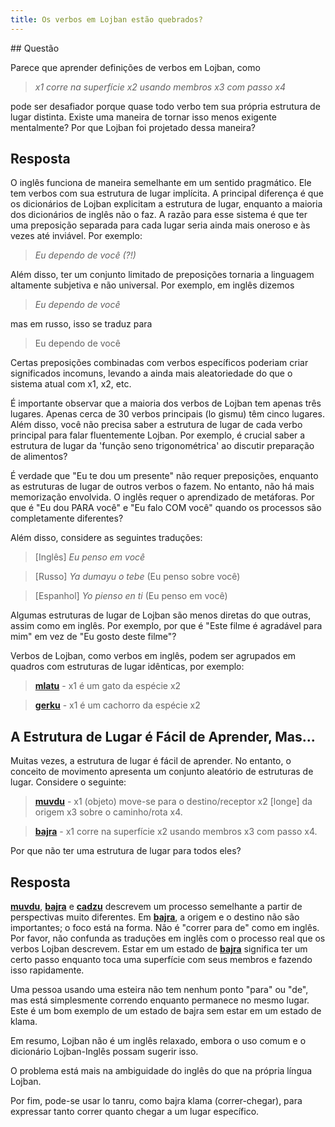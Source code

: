 ```yaml
---
title: Os verbos em Lojban estão quebrados?
---
```


<div class="lojbo"></div>
## Questão

Parece que aprender definições de verbos em Lojban, como

> *x1 corre na superfície x2 usando membros x3 com passo x4*

pode ser desafiador porque quase todo verbo tem sua própria estrutura de lugar distinta. Existe uma maneira de tornar isso menos exigente mentalmente? Por que Lojban foi projetado dessa maneira?
## Resposta

O inglês funciona de maneira semelhante em um sentido pragmático. Ele tem verbos com sua estrutura de lugar implícita. A principal diferença é que os dicionários de Lojban explicitam a estrutura de lugar, enquanto a maioria dos dicionários de inglês não o faz. A razão para esse sistema é que ter uma preposição separada para cada lugar seria ainda mais oneroso e às vezes até inviável. Por exemplo:

> *Eu dependo de você (?!)*

Além disso, ter um conjunto limitado de preposições tornaria a linguagem altamente subjetiva e não universal. Por exemplo, em inglês dizemos

> *Eu dependo de você*

mas em russo, isso se traduz para

> Eu dependo de você

Certas preposições combinadas com verbos específicos poderiam criar significados incomuns, levando a ainda mais aleatoriedade do que o sistema atual com x1, x2, etc.

É importante observar que a maioria dos verbos de Lojban tem apenas três lugares. Apenas cerca de 30 verbos principais (lo gismu) têm cinco lugares. Além disso, você não precisa saber a estrutura de lugar de cada verbo principal para falar fluentemente Lojban. Por exemplo, é crucial saber a estrutura de lugar da 'função seno trigonométrica' ao discutir preparação de alimentos?

É verdade que "Eu te dou um presente" não requer preposições, enquanto as estruturas de lugar de outros verbos o fazem. No entanto, não há mais memorização envolvida. O inglês requer o aprendizado de metáforas. Por que é "Eu dou PARA você" e "Eu falo COM você" quando os processos são completamente diferentes?

Além disso, considere as seguintes traduções:

> [Inglês] *Eu penso em você*

> [Russo] *Ya dumayu o tebe* (Eu penso sobre você)

> [Espanhol] *Yo pienso en ti* (Eu penso em você)

Algumas estruturas de lugar de Lojban são menos diretas do que outras, assim como em inglês. Por exemplo, por que é "Este filme é agradável para mim" em vez de "Eu gosto deste filme"?

Verbos de Lojban, como verbos em inglês, podem ser agrupados em quadros com estruturas de lugar idênticas, por exemplo:

> **[mlatu](https://la-lojban.github.io/sutysisku/lojban/#seskari=cnano&sisku=mlatu&bangu=en&versio=masno)** - x1 é um gato da espécie x2

> **[gerku](https://la-lojban.github.io/sutysisku/lojban/#seskari=cnano&sisku=gerku&bangu=en&versio=masno)** - x1 é um cachorro da espécie x2

## A Estrutura de Lugar é Fácil de Aprender, Mas...

Muitas vezes, a estrutura de lugar é fácil de aprender. No entanto, o conceito de movimento apresenta um conjunto aleatório de estruturas de lugar. Considere o seguinte:

> **[muvdu](https://la-lojban.github.io/sutysisku/lojban/#seskari=cnano&sisku=muvdu&bangu=en&versio=masno)** - x1 (objeto) move-se para o destino/receptor x2 [longe] da origem x3 sobre o caminho/rota x4.

> **[bajra](https://la-lojban.github.io/sutysisku/lojban/#seskari=cnano&sisku=bajra&bangu=en&versio=masno)** - x1 corre na superfície x2 usando membros x3 com passo x4.

Por que não ter uma estrutura de lugar para todos eles?

## Resposta

**[muvdu](https://la-lojban.github.io/sutysisku/lojban/#seskari=cnano&sisku=muvdu&bangu=en&versio=masno)**, **[bajra](https://la-lojban.github.io/sutysisku/lojban/#seskari=cnano&sisku=bajra&bangu=en&versio=masno)** e **[cadzu](https://la-lojban.github.io/sutysisku/lojban/#seskari=cnano&sisku=cadzu&bangu=en&versio=masno)** descrevem um processo semelhante a partir de perspectivas muito diferentes. Em **[bajra](https://la-lojban.github.io/sutysisku/lojban/#seskari=cnano&sisku=bajra&bangu=en&versio=masno)**, a origem e o destino não são importantes; o foco está na forma. Não é "correr para de" como em inglês. Por favor, não confunda as traduções em inglês com o processo real que os verbos Lojban descrevem. Estar em um estado de **[bajra](https://la-lojban.github.io/sutysisku/lojban/#seskari=cnano&sisku=bajra&bangu=en&versio=masno)** significa ter um certo passo enquanto toca uma superfície com seus membros e fazendo isso rapidamente.

Uma pessoa usando uma esteira não tem nenhum ponto "para" ou "de", mas está simplesmente correndo enquanto permanece no mesmo lugar. Este é um bom exemplo de um estado de bajra sem estar em um estado de klama.

Em resumo, Lojban não é um inglês relaxado, embora o uso comum e o dicionário Lojban-Inglês possam sugerir isso.

O problema está mais na ambiguidade do inglês do que na própria língua Lojban.

Por fim, pode-se usar lo tanru, como bajra klama (correr-chegar), para expressar tanto correr quanto chegar a um lugar específico.